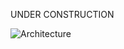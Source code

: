 UNDER CONSTRUCTION

![Architecture](https://raw.githubusercontent.com/leolumicrosoft/ADTUI/master/azureiotrocksB2C/designFiles/architeture.drawio.svg)